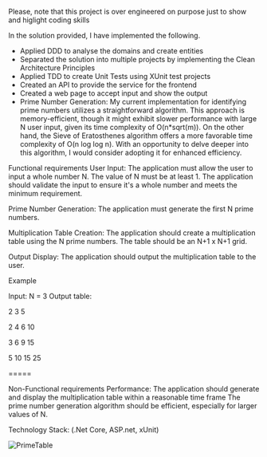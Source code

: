 
Please, note that this project is over engineered on purpose just to show and higlight coding skills

In the solution provided, I have implemented the following.
- Applied DDD to analyse the domains and create entities
- Separated the solution into multiple projects by implementing the Clean Architecture Principles 
- Applied TDD to create Unit Tests using XUnit test projects
- Created an API to provide the service for the frontend
- Created a web page to accept input and show the output
- Prime Number Generation: My current implementation for identifying prime numbers utilizes a straightforward algorithm. This approach is memory-efficient, though it might exhibit slower performance with large N user input, given its time complexity of O(n*sqrt(m)). On the other hand, the Sieve of Eratosthenes algorithm offers a more favorable time complexity of O(n log log n). With an opportunity to delve deeper into this algorithm, I would consider adopting it for enhanced efficiency.


Functional requirements
  User Input:
    The application must allow the user to input a whole number N.
    The value of N must be at least 1.
    The application should validate the input to ensure it's a whole number and meets the minimum requirement.

  Prime Number Generation:
    The application must generate the first N prime numbers.

  Multiplication Table Creation:
    The application should create a multiplication table using the N prime numbers.
    The table should be an N+1 x N+1 grid.

  Output Display:
    The application should output the multiplication table to the user.

Example 

Input: N = 3
Output table:

  2   3   5    

2   4   6  10

3   6   9  15

5  10  15  25


=====

Non-Functional requirements
  Performance:
    The application should generate and display the multiplication table within a reasonable time frame
    The prime number generation algorithm should be efficient, especially for larger values of N.


Technology Stack: (.Net Core, ASP.net, xUnit)


  ![PrimeTable](https://github.com/EmadHarb/GenPrimeTable/assets/9819219/d2df5235-a7e1-415f-8320-4245817f1182)

